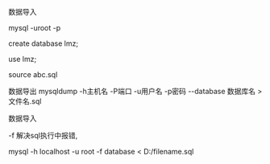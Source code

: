 数据导入

mysql -uroot -p

create database lmz;

use lmz;

source abc.sql


数据导出
mysqldump -h主机名 -P端口 -u用户名 -p密码 --database 数据库名 > 文件名.sql



数据导入 

-f 解决sql执行中报错, 

mysql -h localhost -u root  -f database < D:/filename.sql
